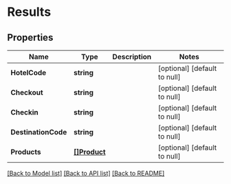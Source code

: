 # Results

## Properties
Name | Type | Description | Notes
------------ | ------------- | ------------- | -------------
**HotelCode** | **string** |  | [optional] [default to null]
**Checkout** | **string** |  | [optional] [default to null]
**Checkin** | **string** |  | [optional] [default to null]
**DestinationCode** | **string** |  | [optional] [default to null]
**Products** | [**[]Product**](Product.md) |  | [optional] [default to null]

[[Back to Model list]](../README.md#documentation-for-models) [[Back to API list]](../README.md#documentation-for-api-endpoints) [[Back to README]](../README.md)


